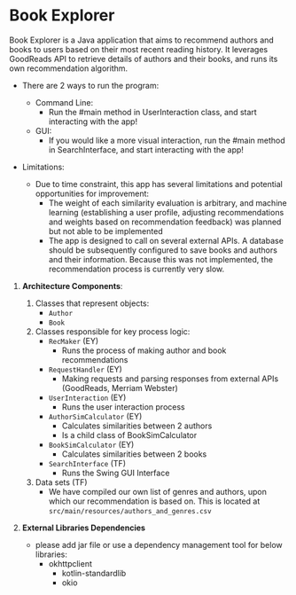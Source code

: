 # Book Explorer

Book Explorer is a Java application that aims to recommend authors and books to users based on their most recent reading history. It leverages GoodReads API to retrieve details of authors and their books, and runs its own recommendation algorithm. 

* There are 2 ways to run the program:
    * Command Line:
        * Run the #main method in UserInteraction class, and start interacting with the app!
    * GUI:
        * If you would like a more visual interaction, run the #main method in SearchInterface, and start interacting with the app!
        
* Limitations:
    * Due to time constraint, this app has several limitations and potential opportunities for improvement:
        * The weight of each similarity evaluation is arbitrary, and machine learning (establishing a user profile, adjusting recommendations and weights based on recommendation feedback) was planned but not able to be implemented
        * The app is designed to call on several external APIs. A database should be subsequently configured to save books and authors and their information. Because this was not implemented, the recommendation process is currently very slow. 

1. **Architecture Components**:
    1. Classes that represent objects:
        * `Author`
        * `Book`
    2. Classes responsible for key process logic:
        * `RecMaker` (EY)
            * Runs the process of making author and book recommendations
        * `RequestHandler` (EY)
            * Making requests and parsing responses from external APIs (GoodReads, Merriam Webster)
        * `UserInteraction` (EY)
            * Runs the user interaction process
        * `AuthorSimCalculator` (EY)
            * Calculates similarities between 2 authors
            * Is a child class of BookSimCalculator
        * `BookSimCalculator` (EY)
            * Calculates similarities between 2 books
        * `SearchInterface` (TF)
            * Runs the Swing GUI Interface
    3. Data sets (TF)
        * We have compiled our own list of genres and authors, upon which our recommendation is based on. This is located at `src/main/resources/authors_and_genres.csv`
        
2. **External Libraries Dependencies** 
    * please add jar file or use a dependency management tool for below libraries:
        * okhttpclient
            * kotlin-standardlib
            * okio